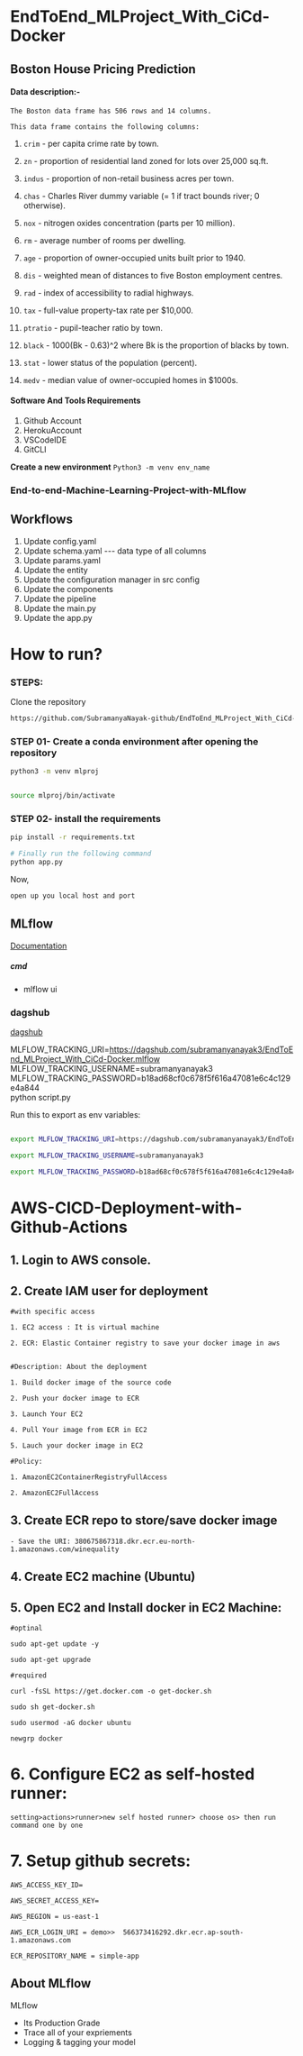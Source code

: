 # EndToEnd_MLProject_With_CiCd-Docker

## Boston House Pricing Prediction

#### **Data description:-**


`The Boston data frame has 506 rows and 14 columns.`

`This data frame contains the following columns:`

1. `crim` -
per capita crime rate by town.

2. `zn` -
proportion of residential land zoned for lots over 25,000 sq.ft.

3. `indus` -
proportion of non-retail business acres per town.

4. `chas` -
Charles River dummy variable (= 1 if tract bounds river; 0 otherwise).

5. `nox` -
nitrogen oxides concentration (parts per 10 million).

6. `rm` -
average number of rooms per dwelling.

7. `age` -
proportion of owner-occupied units built prior to 1940.

8. `dis` -
weighted mean of distances to five Boston employment centres.

9. `rad` -
index of accessibility to radial highways.

10. `tax` -
full-value property-tax rate per $10,000.

11. `ptratio` -
pupil-teacher ratio by town.

12. `black` -
1000(Bk - 0.63)^2 where Bk is the proportion of blacks by town.

13. `stat` -
lower status of the population (percent).

14. `medv` -
median value of owner-occupied homes in $1000s.




#### **Software And Tools Requirements**

1. Github Account
2. HerokuAccount
3. VSCodeIDE
4. GitCLI

**Create a new environment**
``Python3 -m venv env_name``


### End-to-end-Machine-Learning-Project-with-MLflow


## Workflows

1. Update config.yaml
2. Update schema.yaml --- data type of all columns
3. Update params.yaml
4. Update the entity
5. Update the configuration manager in src config
6. Update the components
7. Update the pipeline 
8. Update the main.py
9. Update the app.py



# How to run?
### STEPS:

Clone the repository

```bash
https://github.com/SubramanyaNayak-github/EndToEnd_MLProject_With_CiCd-Docker

```
### STEP 01- Create a conda environment after opening the repository

```bash
python3 -m venv mlproj
```

```bash

source mlproj/bin/activate
```


### STEP 02- install the requirements
```bash
pip install -r requirements.txt
```


```bash
# Finally run the following command
python app.py
```

Now,
```bash
open up you local host and port
```



## MLflow

[Documentation](https://mlflow.org/docs/latest/index.html)


##### cmd
- mlflow ui

### dagshub
[dagshub](https://dagshub.com/)

MLFLOW_TRACKING_URI=https://dagshub.com/subramanyanayak3/EndToEnd_MLProject_With_CiCd-Docker.mlflow \
MLFLOW_TRACKING_USERNAME=subramanyanayak3 \
MLFLOW_TRACKING_PASSWORD=b18ad68cf0c678f5f616a47081e6c4c129e4a844 \
python script.py

Run this to export as env variables:

```bash

export MLFLOW_TRACKING_URI=https://dagshub.com/subramanyanayak3/EndToEnd_MLProject_With_CiCd-Docker.mlflow

export MLFLOW_TRACKING_USERNAME=subramanyanayak3 

export MLFLOW_TRACKING_PASSWORD=b18ad68cf0c678f5f616a47081e6c4c129e4a844

```



# AWS-CICD-Deployment-with-Github-Actions

## 1. Login to AWS console.

## 2. Create IAM user for deployment

	#with specific access

	1. EC2 access : It is virtual machine

	2. ECR: Elastic Container registry to save your docker image in aws


	#Description: About the deployment

	1. Build docker image of the source code

	2. Push your docker image to ECR

	3. Launch Your EC2 

	4. Pull Your image from ECR in EC2

	5. Lauch your docker image in EC2

	#Policy:

	1. AmazonEC2ContainerRegistryFullAccess

	2. AmazonEC2FullAccess

	
## 3. Create ECR repo to store/save docker image
    - Save the URI: 380675867318.dkr.ecr.eu-north-1.amazonaws.com/winequality

	
## 4. Create EC2 machine (Ubuntu) 

## 5. Open EC2 and Install docker in EC2 Machine:
	
	
	#optinal

	sudo apt-get update -y

	sudo apt-get upgrade
	
	#required

	curl -fsSL https://get.docker.com -o get-docker.sh

	sudo sh get-docker.sh

	sudo usermod -aG docker ubuntu

	newgrp docker
	
# 6. Configure EC2 as self-hosted runner:
    setting>actions>runner>new self hosted runner> choose os> then run command one by one


# 7. Setup github secrets:

    AWS_ACCESS_KEY_ID=

    AWS_SECRET_ACCESS_KEY=

    AWS_REGION = us-east-1

    AWS_ECR_LOGIN_URI = demo>>  566373416292.dkr.ecr.ap-south-1.amazonaws.com

    ECR_REPOSITORY_NAME = simple-app




## About MLflow 
MLflow

 - Its Production Grade
 - Trace all of your expriements
 - Logging & tagging your model


